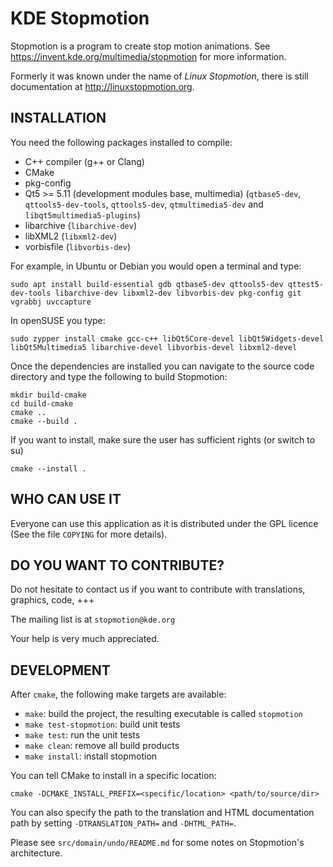 KDE Stopmotion
==============

Stopmotion is a program to create stop motion animations.
See <https://invent.kde.org/multimedia/stopmotion> for more information.

Formerly it was known under the name of _Linux Stopmotion_, there is
still documentation at <http://linuxstopmotion.org>.


INSTALLATION
------------

You need the following packages installed to compile:
- C++ compiler (g++ or Clang)
- CMake
- pkg-config
- Qt5 >= 5.11 (development modules base, multimedia) (`qtbase5-dev`, `qttools5-dev-tools`, `qttools5-dev`, `qtmultimedia5-dev` and `libqt5multimedia5-plugins`)
- libarchive (`libarchive-dev`)
- libXML2 (`libxml2-dev`)
- vorbisfile (`libvorbis-dev`)

For example, in Ubuntu or Debian you would open a terminal and type:

    sudo apt install build-essential gdb qtbase5-dev qttools5-dev qttest5-dev-tools libarchive-dev libxml2-dev libvorbis-dev pkg-config git vgrabbj uvccapture

In openSUSE you type:

    sudo zypper install cmake gcc-c++ libQt5Core-devel libQt5Widgets-devel libQt5Multimedia5 libarchive-devel libvorbis-devel libxml2-devel

Once the dependencies are installed you can navigate to the source
code directory and type the following to build Stopmotion:

    mkdir build-cmake
    cd build-cmake
    cmake ..
    cmake --build .

If you want to install, make sure the user has sufficient rights (or switch to su)

    cmake --install .


WHO CAN USE IT
--------------
Everyone can use this application as it is distributed under the
GPL licence (See the file `COPYING` for more details).


DO YOU WANT TO CONTRIBUTE?
--------------------------
Do not hesitate to contact us if you want to contribute with translations,
graphics, code, +++

The mailing list is at `stopmotion@kde.org`

Your help is very much appreciated.

DEVELOPMENT
-----------

After `cmake`, the following make targets are available:

- `make`: build the project, the resulting executable is called `stopmotion`
- `make test-stopmotion`: build unit tests
- `make test`: run the unit tests
- `make clean`: remove all build products
- `make install`: install stopmotion

You can tell CMake to install in a specific location:

    cmake -DCMAKE_INSTALL_PREFIX=<specific/location> <path/to/source/dir>

You can also specify the path to the translation and HTML documentation path
by setting `-DTRANSLATION_PATH=` and `-DHTML_PATH=`.

Please see `src/domain/undo/README.md` for some notes on Stopmotion's
architecture.
